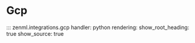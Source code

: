 # Gcp

::: zenml.integrations.gcp
    handler: python
    rendering:
      show_root_heading: true
      show_source: true
